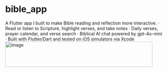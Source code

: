 # bible_app

A Flutter app I built to make Bible reading and reflection more interactive.
· Read or listen to Scripture, highlight verses, and take notes
· Daily verses, prayer calendar, and verse search
· Biblical AI chat powered by gpt-4o-mini
· Built with Flutter/Dart and tested on iOS simulators via Xcode
<img width="468" height="81" alt="image" src="https://github.com/user-attachments/assets/a7803e90-496d-4ee3-95a1-8b206f19dfce" />

